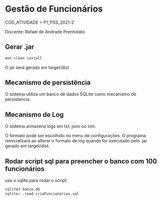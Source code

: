 # Gestão de Funcionários

COD_ATIVIDADE = P1_PSS_2021-2

Discente: Rafael de Andrade Prenholato

## Gerar .jar
```bash
mvn clean install
```
O jar será gerado em target/dist
## Mecanismo de persistência
O sistema utiliza um banco de dados SQLite como mecanismo de persistencia

## Mecanismo de Log
O sistema armazena logs em txt, json ou xml.

O formato pode ser escolhido no menu de configurações.
O programa reinicializará ao alterar o formato de log quando for executado pelo .jar gerado em target/dist.
## Rodar script sql para preencher o banco com 100 funcionários
use o sqlite para rodar o script:
```bash
sqlite3 banco.db
sqlite> .read criaFuncionarios.sql
```


